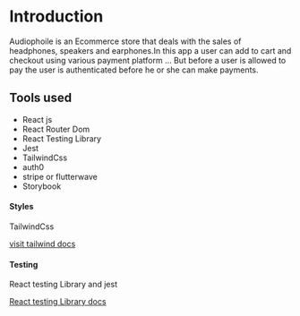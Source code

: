 <h1>Introduction</h1>
<p>Audiophoile is an Ecommerce store that deals with the sales of headphones, speakers and  earphones.In this app a user can add to cart and checkout using various payment platform ... But before a user is allowed to pay the user is authenticated before he or she can make payments.</p>
<h2>Tools used </h2>
<ul>
<li>React js</li>
<li>React Router Dom</li>
<li>React Testing Library</li>
<li>Jest</li>
<li>TailwindCss</li>
<li>auth0</li>
<li>stripe or flutterwave</li>
<li>Storybook</li>
</ul>
<div>
<h4>Styles</h4>
<p>TailwindCss</p>
<a href="https://tailwindcss.com/">visit tailwind docs</a>
</div>

<div>
<h4>Testing</h4>
<p>React testing Library and jest</p>
<a href="https://testing-library.com/docs/react-testing-library/intro/">React testing Library docs</a>
<!-- The above documentation will keep you up to speed -->
</div>

